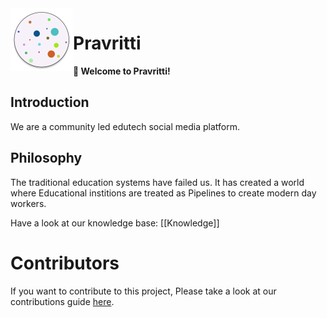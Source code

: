 <img src="attachments/pravritti-logo.png" width=100 align="left">

# Pravritti

**👋 Welcome to Pravritti!**

## Introduction

We are a community led edutech social media platform. 

## Philosophy
The traditional education systems have failed us. It has created a world where Educational institions are treated as Pipelines to create modern day workers.

Have a look at our knowledge base:
[[Knowledge]]

# Contributors
If you want to contribute to this project, Please take a look at our contributions guide [here](foam-docs/how-to/foam-details.md).
